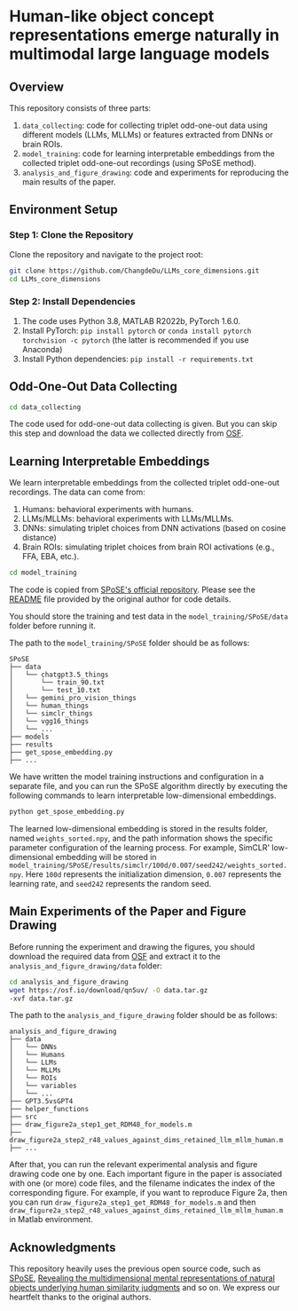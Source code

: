 # Human-like object concept representations emerge naturally in multimodal large language models

## Overview

This repository consists of three parts:
1. `data_collecting`: code for collecting triplet odd-one-out data using different models (LLMs, MLLMs) or features extracted from DNNs or brain ROIs.
2. `model_training`: code for learning interpretable embeddings from the collected triplet odd-one-out recordings (using SPoSE method). 
3. `analysis_and_figure_drawing`: code and experiments for reproducing the main results of the paper. 

## Environment Setup

### Step 1: Clone the Repository

Clone the repository and navigate to the project root:

```bash
git clone https://github.com/ChangdeDu/LLMs_core_dimensions.git
cd LLMs_core_dimensions
```

### Step 2: Install Dependencies

1. The code uses Python 3.8, MATLAB R2022b, PyTorch 1.6.0.
2. Install PyTorch: `pip install pytorch` or `conda install pytorch torchvision -c pytorch` (the latter is recommended if you use Anaconda)
3. Install Python dependencies: `pip install -r requirements.txt`

## Odd-One-Out Data Collecting

```bash
cd data_collecting
```

The code used for odd-one-out data collecting is given. But you can skip this step and download the data we collected directly from [OSF](https://osf.io/qn5uv/).

## Learning Interpretable Embeddings

We learn interpretable embeddings from the collected triplet odd-one-out recordings. The data can come from:

1. Humans: behavioral experiments with humans.
2. LLMs/MLLMs: behavioral experiments with LLMs/MLLMs.
3. DNNs: simulating triplet choices from DNN activations (based on cosine distance)
4. Brain ROIs: simulating triplet choices from brain ROI activations (e.g., FFA, EBA, etc.).

```bash
cd model_training
```

The code is copied from [SPoSE's official repository](https://github.com/ViCCo-Group/SPoSE). Please see the [README](../model_training/SPoSE/README.md) file provided by the original author for code details. 


You should store the training and test data in the `model_training/SPoSE/data` folder before running it.

The path to the `model_training/SPoSE` folder should be as follows:

```
SPoSE
├── data
│   └── chatgpt3.5_things
│       └── train_90.txt
│       └── test_10.txt
│   └── gemini_pro_vision_things
│   └── human_things
│   └── simclr_things
│   └── vgg16_things
│   └── ...
├── models
├── results
├── get_spose_embedding.py
├── ...
```

We have written the model training instructions and configuration in a separate file, and you can run the SPoSE algorithm directly by executing the following commands to learn interpretable low-dimensional embeddings.

```bash
python get_spose_embedding.py
```

The learned low-dimensional embedding is stored in the results folder, named `weights_sorted.npy`, and the path information shows the specific parameter configuration of the learning process. For example, SimCLR' low-dimensional embedding will be stored in `model_training/SPoSE/results/simclr/100d/0.007/seed242/weights_sorted.npy`. Here `100d` represents the initialization dimension, `0.007` represents the learning rate, and `seed242` represents the random seed.

## Main Experiments of the Paper and Figure Drawing


Before running the experiment and drawing the figures, you should download the required data from [OSF](https://osf.io/qn5uv/) and extract it to the `analysis_and_figure_drawing/data` folder:

```bash
cd analysis_and_figure_drawing
wget https://osf.io/download/qn5uv/ -O data.tar.gz
-xvf data.tar.gz
```
The path to the `analysis_and_figure_drawing` folder should be as follows:

```
analysis_and_figure_drawing
├── data
│   └── DNNs
│   └── Humans
│   └── LLMs
│   └── MLLMs
│   └── ROIs
│   └── variables
│   └── ...
├── GPT3.5vsGPT4
├── helper_functions
├── src
├── draw_figure2a_step1_get_RDM48_for_models.m
├── draw_figure2a_step2_r48_values_against_dims_retained_llm_mllm_human.m
├── ...
```

After that, you can run the relevant experimental analysis and figure drawing code one by one. Each important figure in the paper is associated with one (or more) code files, and the filename indicates the index of the corresponding figure. For example, if you want to reproduce Figure 2a, then you can run `draw_figure2a_step1_get_RDM48_for_models.m` and then `draw_figure2a_step2_r48_values_against_dims_retained_llm_mllm_human.m` in Matlab environment.

## Acknowledgments

This repository heavily uses the previous open source code, such as [SPoSE](https://github.com/ViCCo-Group/SPoSE), [Revealing the multidimensional mental representations of natural objects underlying human similarity judgments](https://osf.io/z2784/) and so on. We express our heartfelt thanks to the original authors.
